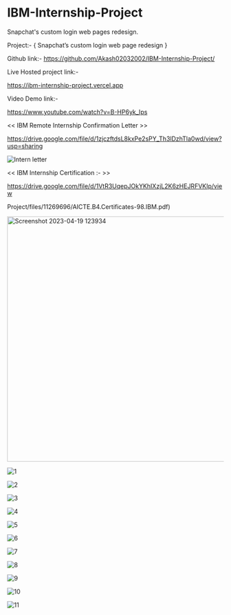 # IBM-Internship-Project

Snapchat's custom login web pages redesign.

Project:- { Snapchat’s custom login web page redesign }

Github link:-  https://github.com/Akash02032002/IBM-Internship-Project/

Live Hosted project link:-

https://ibm-internship-project.vercel.app

Video Demo link:-

https://www.youtube.com/watch?v=B-HP6yk_Ips

<< IBM Remote Internship Confirmation Letter >>

https://drive.google.com/file/d/1zjczftdsL8kxPe2sPY_Th3lDzhTla0wd/view?usp=sharing


![Intern letter](https://user-images.githubusercontent.com/84145371/233015019-477d4926-88b3-4e1f-a42e-63f726bd5d8c.jpg)


<< IBM Internship Certification :- >>


https://drive.google.com/file/d/1VtR3UqepJOkYKhIXzjL2K6zHEJRFVKIp/view


Project/files/11269696/AICTE.B4.Certificates-98.IBM.pdf)


<img width="569" alt="Screenshot 2023-04-19 123934" src="https://user-images.githubusercontent.com/84145371/232996618-953a9e5a-04af-4d1e-a904-e3266ab4de6d.png">


![1](https://user-images.githubusercontent.com/84145371/226921505-0e240fc1-10b8-44bb-a7f5-b3bccfe691ce.jpg)

![2](https://user-images.githubusercontent.com/84145371/226899554-15dbab1e-1ea3-4a63-8a3a-1a94328d1fc4.jpg)

![3](https://user-images.githubusercontent.com/84145371/226899589-6e73c070-4814-487e-9899-4504bbaf6f82.jpg)

![4](https://user-images.githubusercontent.com/84145371/226899650-fbfe5ed5-d35b-44ce-b09e-9d108afa7415.jpg)

![5](https://user-images.githubusercontent.com/84145371/226899707-565d9610-63f6-44c1-a9f9-a9867d685b03.jpg)

![6](https://user-images.githubusercontent.com/84145371/226899740-9c5b3dfb-549c-43b3-8486-ee78a9a83096.jpg)

![7](https://user-images.githubusercontent.com/84145371/226899782-92203228-721e-4543-8fc4-a168cb516df8.jpg)

![8](https://user-images.githubusercontent.com/84145371/226899825-c27f9716-4491-403b-bc9d-9427e4402abf.jpg)

![9](https://user-images.githubusercontent.com/84145371/226899985-dafee70f-ec85-4b7a-9601-cbd7e7ec387f.jpg)

![10](https://user-images.githubusercontent.com/84145371/226900070-f6a76a4e-5d4b-4590-a037-8541ad114de3.jpg)

![11](https://user-images.githubusercontent.com/84145371/226921772-63a7aecf-4d30-4984-97e1-41e2ba311b1c.jpg)

